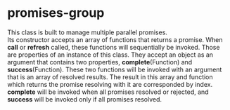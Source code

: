 # promises-group
This class is built to manage multiple parallel promises.   
Its constructor accepts an array of functions that returns a promise. When **call** or **refresh** called, these functions will sequentially be invoked. Those are properties of an instance of this class.
They accept an object as an argument that contains two properties, **complete**(Function) and **success**(Function). These two functions will be invoked with an argument that is an array of resolved results. The result in this array and function which returns the promise resolving with it are corresponded by index. **complete** will be invoked when all promises resolved or rejected, and **success** will be invoked only if all promises resolved.
